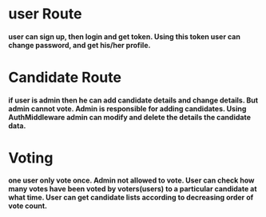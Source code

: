 # user Route

#### user can sign up, then login and get token. Using this token user can change password, and get his/her profile.

# Candidate Route

#### if user is admin then he can add candidate details and change details. But admin cannot vote. Admin is responsible for adding candidates. Using AuthMiddleware admin can modify and delete the details the candidate data.

# Voting

#### one user only vote once. Admin not allowed to vote. User can check how many votes have been voted by voters(users) to a particular candidate at what time. User can get candidate lists according to decreasing order of vote count.
